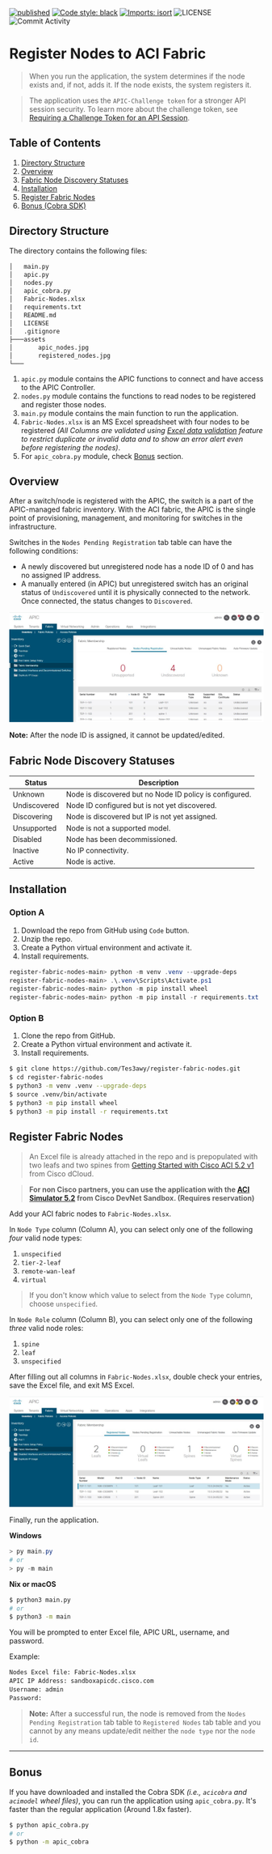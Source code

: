 [![published](https://static.production.devnetcloud.com/codeexchange/assets/images/devnet-published.svg)](https://developer.cisco.com/codeexchange/github/repo/Tes3awy/register-fabric-nodes)
[![Code style: black](https://img.shields.io/badge/code%20style-black-000000.svg?style=flat-square)](https://github.com/psf/black)
[![Imports: isort](https://img.shields.io/badge/%20imports-isort-%231674b1?style=flat-square&labelColor=ef8336)](https://pycqa.github.io/isort/)
![LICENSE](https://img.shields.io/github/license/Tes3awy/register-fabric-nodes?color=purple&style=flat-square&label=LICENSE)
![Commit Activity](https://img.shields.io/github/commit-activity/m/Tes3awy/register-fabric-nodes/main?logo=github&style=flat-square)

# Register Nodes to ACI Fabric

> When you run the application, the system determines if the node exists and, if not, adds it. If the node exists, the system registers it.

> The application uses the `APIC-Challenge token` for a stronger API session security. To learn more about the challenge token, see [Requiring a Challenge Token for an API Session](https://www.cisco.com/c/en/us/td/docs/switches/datacenter/aci/apic/sw/2-x/rest_cfg/2_1_x/b_Cisco_APIC_REST_API_Configuration_Guide/b_Cisco_APIC_REST_API_Configuration_Guide_chapter_01.html#ariaid-title33).

## Table of Contents

1. [Directory Structure](#directory-structure)
2. [Overview](#overview)
3. [Fabric Node Discovery Statuses](#fabric-node-discovery-statuses)
4. [Installation](#installation)
5. [Register Fabric Nodes](#register-fabric-nodes)
6. [Bonus (Cobra SDK)](#bonus)

## Directory Structure

The directory contains the following files:

```
│   main.py
│   apic.py
│   nodes.py
│   apic_cobra.py
│   Fabric-Nodes.xlsx
|   requirements.txt
│   README.md
│   LICENSE
│   .gitignore
├───assets
│       apic_nodes.jpg
│       registered_nodes.jpg
└───
```

1. `apic.py` module contains the APIC functions to connect and have access to the APIC Controller.
2. `nodes.py` module contains the functions to read nodes to be registered and register those nodes.
3. `main.py` module contains the main function to run the application.
4. `Fabric-Nodes.xlsx` is an MS Excel spreadsheet with four nodes to be registered _(All Columns are validated using [Excel data validation](https://support.microsoft.com/en-us/office/apply-data-validation-to-cells-29fecbcc-d1b9-42c1-9d76-eff3ce5f7249) feature to restrict duplicate or invalid data and to show an error alert even before registering the nodes)_.
5. For `apic_cobra.py` module, check [Bonus](#bonus) section.

## Overview

After a switch/node is registered with the APIC, the switch is a part of the APIC-managed fabric inventory. With the
ACI fabric, the APIC is the single point of provisioning, management, and monitoring for switches in the infrastructure.

Switches in the `Nodes Pending Registration` tab table can have the following conditions:

- A newly discovered but unregistered node has a node ID of 0 and has no assigned IP address.
- A manually entered (in APIC) but unregistered switch has an original status of `Undiscovered` until it is physically connected to the network. Once connected, the status changes to `Discovered`.

![APIC Nodes](assets/apic_nodes.jpg)

**Note:** After the node ID is assigned, it cannot be updated/edited.

## Fabric Node Discovery Statuses

| Status       | Description                                             |
| ------------ | ------------------------------------------------------- |
| Unknown      | Node is discovered but no Node ID policy is configured. |
| Undiscovered | Node ID configured but is not yet discovered.           |
| Discovering  | Node is discovered but IP is not yet assigned.          |
| Unsupported  | Node is not a supported model.                          |
| Disabled     | Node has been decommissioned.                           |
| Inactive     | No IP connectivity.                                     |
| Active       | Node is active.                                         |

## Installation

### Option A

1. Download the repo from GitHub using `Code` button.
2. Unzip the repo.
3. Create a Python virtual environment and activate it.
4. Install requirements.

```powershell
register-fabric-nodes-main> python -m venv .venv --upgrade-deps
register-fabric-nodes-main> .\.venv\Scripts\Activate.ps1
register-fabric-nodes-main> python -m pip install wheel
register-fabric-nodes-main> python -m pip install -r requirements.txt
```

### Option B

1. Clone the repo from GitHub.
2. Create a Python virtual environment and activate it.
3. Install requirements.

```bash
$ git clone https://github.com/Tes3awy/register-fabric-nodes.git
$ cd register-fabric-nodes
$ python3 -m venv .venv --upgrade-deps
$ source .venv/bin/activate
$ python3 -m pip install wheel
$ python3 -m pip install -r requirements.txt
```

## Register Fabric Nodes

> An Excel file is already attached in the repo and is prepopulated with two leafs and two spines from [Getting Started with Cisco ACI 5.2 v1](https://dcloud2-lon.cisco.com/content/demo/505213?returnPathTitleKey=content-view) from Cisco dCloud.

> **For non Cisco partners, you can use the application with the [ACI Simulator 5.2](https://devnetsandbox.cisco.com/RM/Diagram/Index/740f912b-e9c8-4c7b-a1d7-691649dfa0dd) from Cisco DevNet Sandbox. (Requires reservation)**

Add your ACI fabric nodes to `Fabric-Nodes.xlsx`.

In `Node Type` column (Column A), you can select only one of the following _four_ valid node types:

1. `unspecified`
2. `tier-2-leaf`
3. `remote-wan-leaf`
4. `virtual`

> If you don't know which value to select from the `Node Type` column, choose `unspecified`.

In `Node Role` column (Column B), you can select only one of the following _three_ valid node roles:

1. `spine`
2. `leaf`
3. `unspecified`

After filling out all columns in `Fabric-Nodes.xlsx`, double check your entries, save the Excel file, and exit MS Excel.

![Registered Nodes](assets/registered_nodes.jpg)

Finally, run the application.

**Windows**

```powershell
> py main.py
# or
> py -m main
```

**Nix or macOS**

```bash
$ python3 main.py
# or
$ python3 -m main
```

You will be prompted to enter Excel file, APIC URL, username, and password.

Example:

```bash
Nodes Excel file: Fabric-Nodes.xlsx
APIC IP Address: sandboxapicdc.cisco.com
Username: admin
Password:
```

> **Note:** After a successful run, the node is removed from the `Nodes Pending Registration` tab table to `Registered Nodes` tab table and you cannot by any means update/edit neither the `node type` nor the `node id`.

---

## Bonus

If you have downloaded and installed the Cobra SDK _(i.e., `acicobra` and `acimodel` wheel files)_, you can run the application using `apic_cobra.py`. It's faster than the regular application (Around 1.8x faster).

```bash
$ python apic_cobra.py
# or
$ python -m apic_cobra
```
